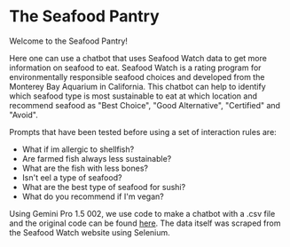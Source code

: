 # The Seafood Pantry

Welcome to the Seafood Pantry!

Here one can use a chatbot that uses Seafood Watch data to get more information on seafood to eat.
Seafood Watch is a rating program for environmentally responsible seafood choices and developed from the Monterey Bay Aquarium in California.
This chatbot can help to identify which seafood type is most sustainable to eat at which location and recommend seafood as "Best Choice", "Good Alternative", "Certified" and "Avoid". 

Prompts that have been tested before using a set of interaction rules are:

- What if im allergic to shellfish?
- Are farmed fish always less sustainable?
- What are the fish with less bones?
- Isn't eel a type of seafood?
- What are the best type of seafood for sushi?
- What do you recommend if I'm vegan? 

Using Gemini Pro 1.5 002, we use code to make a chatbot with a .csv file and the original code can be found [here](https://milumon.medium.com/creating-custom-chatbots-using-csv-data-with-python-and-openai-api-0486d8992b24).
The data itself was scraped from the Seafood Watch website using Selenium.
